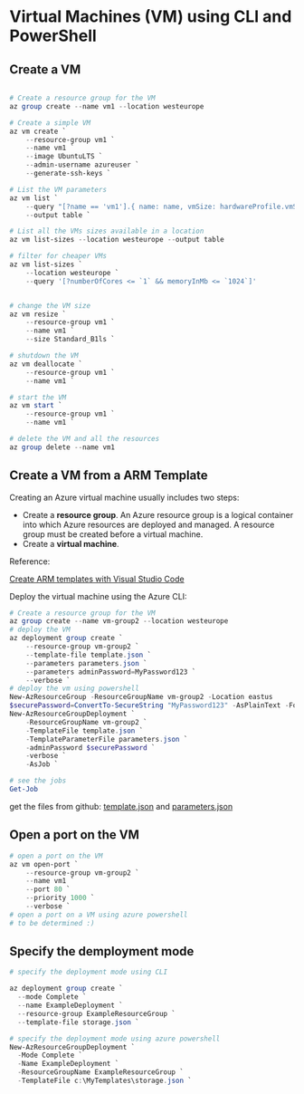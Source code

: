 # Virtual Machines (VM) using CLI and PowerShell

## Create a VM

```powershell

# Create a resource group for the VM
az group create --name vm1 --location westeurope

# Create a simple VM
az vm create `
    --resource-group vm1 `
    --name vm1 `
    --image UbuntuLTS `
    --admin-username azureuser `
    --generate-ssh-keys `

# List the VM parameters
az vm list `
    --query "[?name == 'vm1'].{ name: name, vmSize: hardwareProfile.vmSize location: location}" `
    --output table `

# List all the VMs sizes available in a location
az vm list-sizes --location westeurope --output table

# filter for cheaper VMs
az vm list-sizes `
    --location westeurope `
    --query '[?numberOfCores <= `1` && memoryInMb <= `1024`]'


# change the VM size
az vm resize `
    --resource-group vm1 `
    --name vm1 `
    --size Standard_B1ls `

# shutdown the VM
az vm deallocate `
    --resource-group vm1 `
    --name vm1 `

# start the VM
az vm start `
    --resource-group vm1 `
    --name vm1 `

# delete the VM and all the resources
az group delete --name vm1

```

## Create a VM from a ARM Template

Creating an Azure virtual machine usually includes two steps:

- Create a **resource group**. An Azure resource group is a logical container into which Azure resources are deployed and managed. A resource group must be created before a virtual machine.
- Create a **virtual machine**.

Reference:

[Create ARM templates with Visual Studio Code](https://learn.microsoft.com/en-us/azure/azure-resource-manager/templates/quickstart-create-templates-use-visual-studio-code?tabs=CLI)

Deploy the virtual machine using the Azure CLI:

```powershell
# Create a resource group for the VM
az group create --name vm-group2 --location westeurope
# deploy the VM
az deployment group create `
    --resource-group vm-group2 `
    --template-file template.json `
    --parameters parameters.json `
    --parameters adminPassword=MyPassword123 `
    --verbose `
# deploy the vm using powershell
New-AzResourceGroup -ResourceGroupName vm-group2 -Location eastus
$securePassword=ConvertTo-SecureString "MyPassword123" -AsPlainText -Force
New-AzResourceGroupDeployment `
    -ResourceGroupName vm-group2 `
    -TemplateFile template.json `
    -TemplateParameterFile parameters.json `
    -adminPassword $securePassword `
    -verbose `
    -AsJob `

# see the jobs
Get-Job
```

get the files from github: [template.json](https://github.com/lucianhanga/azure.devel/blob/main/vm.template.deployment/vm1.template/template.json) and [parameters.json](https://github.com/lucianhanga/azure.devel/blob/main/vm.template.deployment/vm1.template/parameters.json)

## Open a port on the VM

```powershell
# open a port on the VM
az vm open-port `
    --resource-group vm-group2 `
    --name vm1 `
    --port 80 `
    --priority 1000 `
    --verbose `
# open a port on a VM using azure powershell
# to be determined :)
```

## Specify the demployment mode

```powershell
# specify the deployment mode using CLI

az deployment group create `
  --mode Complete `
  --name ExampleDeployment `
  --resource-group ExampleResourceGroup `
  --template-file storage.json `

# specify the deployment mode using azure powershell
New-AzResourceGroupDeployment `
  -Mode Complete `
  -Name ExampleDeployment `
  -ResourceGroupName ExampleResourceGroup `
  -TemplateFile c:\MyTemplates\storage.json `
```
